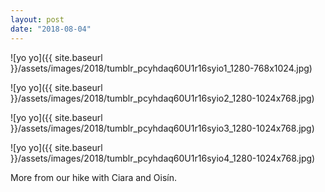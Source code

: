 ```yaml
---
layout: post
date: "2018-08-04"
---
```


![yo yo]({{ site.baseurl }}/assets/images/2018/tumblr_pcyhdaq60U1r16syio1_1280-768x1024.jpg)

![yo yo]({{ site.baseurl }}/assets/images/2018/tumblr_pcyhdaq60U1r16syio2_1280-1024x768.jpg)

![yo yo]({{ site.baseurl }}/assets/images/2018/tumblr_pcyhdaq60U1r16syio3_1280-1024x768.jpg)

![yo yo]({{ site.baseurl }}/assets/images/2018/tumblr_pcyhdaq60U1r16syio4_1280-1024x768.jpg)

More from our hike with Ciara and Oisín.
